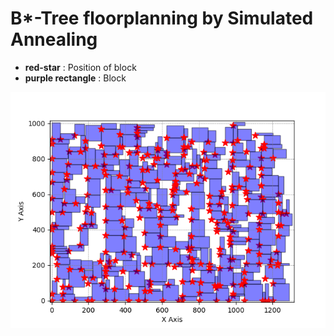 # B*-Tree floorplanning by Simulated Annealing

* **red-star** : Position of block
* **purple rectangle** : Block

![](figures/plot.png)